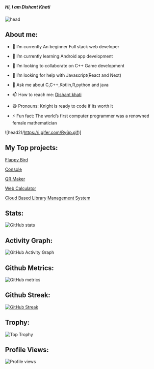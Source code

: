 ##### Hi, I am Dishant Khati

![head](https://media0.giphy.com/media/USV0ym3bVWQJJmNu3N/giphy.gif?cid=ecf05e477mwwgcx06e3cz6293bbw49rpmflvt8euw3bx89z9&rid=giphy.gif&ct=g)



## About me:

- 🔭 I’m currently An beginner Full stack web developer

- 🌱 I’m currently learning Android app development

- 👯 I’m looking to collaborate on C++ Game development

- 🤔 I’m looking for help with Javascript(React and Next)

- 💬 Ask me about C,C++,Kotlin,R,python and java

- 📫 How to reach me: [Dishant khati](https://www.linkedin.com/in/dishant-khati-202135217/)

- 😄 Pronouns: Knight is ready to code if its worth it

- ⚡ Fun fact: The world’s first computer programmer was a renowned female mathematician

![head2(/https://i.gifer.com/Ry6p.gif)]

## My Top projects:

[Flappy Bird](https://github.com/KNIGHTUNITYDK/KNIGHTUNITYDK/blob/main/FB.cpp)

[Console](https://github.com/KNIGHTUNITYDK/Console)

[QR Maker](https://github.com/KNIGHTUNITYDK/QRMaker)

[Web Calculator](https://github.com/KNIGHTUNITYDK/web-calculator)

[Cloud Based Library Management System](https://github.com/KNIGHTUNITYDK/Cloud-Based-Library-Management-System)

## Stats:

![GitHub stats](https://github-readme-stats.vercel.app/api?username=KNIGHTUNITYDK&show_icons=true&count_private=true) 

## Activity Graph:

![GitHub Activity Graph](https://activity-graph.herokuapp.com/graph?username=KNIGHTUNITYDK)  

## Github Metrics:

![GitHub metrics](https://metrics.lecoq.io/KNIGHTUNITYDK)  

## Github Streak:

[![GitHub Streak](https://github-readme-streak-stats.herokuapp.com/?user=KNIGHTUNITYDK&theme=holi-theme)](https://git.io/streak-stats)

## Trophy:

![Top Trophy](https://github-profile-trophy.vercel.app/?username=KNIGHTUNITYDK&theme=radical-ma&margin-w=15)

## Profile Views:

![Profile views](https://gpvc.arturio.dev/KNIGHTUNITYDK)  
